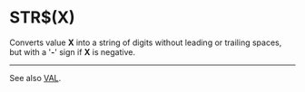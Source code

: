 # STR$(X)

Converts value **X** into a string of digits without leading or trailing spaces, but with a '**-**' sign if **X** is negative.

----

See also [VAL](man_fn-val.md).